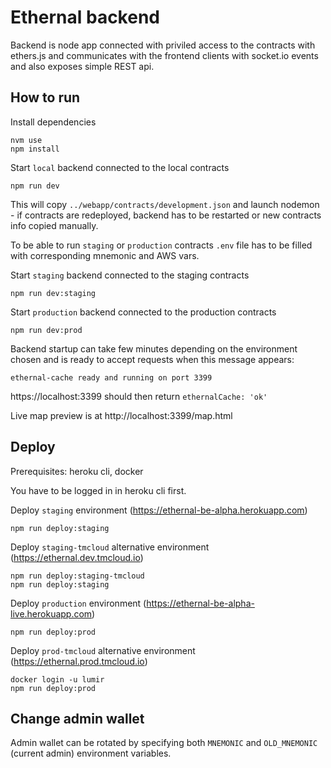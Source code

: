 # Ethernal backend

Backend is node app connected with priviled access to the contracts with ethers.js and communicates with the
frontend clients with socket.io events and also exposes simple REST api.

## How to run

Install dependencies

```
nvm use
npm install
```

Start `local` backend connected to the local contracts

```
npm run dev
```

This will copy `../webapp/contracts/development.json` and launch nodemon - if contracts are redeployed, 
backend has to be restarted or new contracts info copied manually.

To be able to run `staging` or `production` contracts `.env` file has to be filled with corresponding mnemonic and AWS vars.

Start `staging` backend connected to the staging contracts

```
npm run dev:staging
```

Start `production` backend connected to the production contracts

```
npm run dev:prod
```

Backend startup can take few minutes depending on the environment chosen 
and is ready to accept requests when this message appears:
```
ethernal-cache ready and running on port 3399
```

https://localhost:3399 should then return `ethernalCache: 'ok'`

Live map preview is at http://localhost:3399/map.html

## Deploy

Prerequisites: heroku cli, docker

You have to be logged in in heroku cli first.

Deploy `staging` environment (https://ethernal-be-alpha.herokuapp.com)
```
npm run deploy:staging
```

Deploy `staging-tmcloud` alternative environment (https://ethernal.dev.tmcloud.io)
```
npm run deploy:staging-tmcloud
npm run deploy:staging
```

Deploy `production` environment (https://ethernal-be-alpha-live.herokuapp.com)
```
npm run deploy:prod
```

Deploy `prod-tmcloud` alternative environment (https://ethernal.prod.tmcloud.io)
```
docker login -u lumir
npm run deploy:prod
```

## Change admin wallet

Admin wallet can be rotated by specifying both `MNEMONIC` and `OLD_MNEMONIC` (current admin) environment variables.
